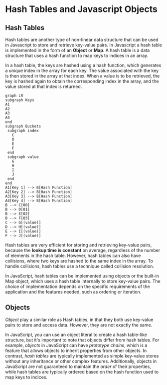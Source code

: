# Hash Tables and Javascript Objects 

## Hash Tables

 Hash tables are another type of non-linear data structure that can be used in Javascript to store and retrieve key-value pairs. 
 In Javascript a hash table is implemented in the form of an **Object** or **Map**.
 A hash table is a data structure that uses a hash function to map keys to indices in an array.

 In a hash table, the keys are hashed using a hash function, which generates a unique index in the array for each key. 
 The value associated with the key is then stored in the array at that index. 
 When a value is to be retrieved, the key is hashed again to obtain the corresponding index in the array, and the value stored at that index is returned.
 
 ```mermaid
graph LR
subgraph Keys
A1
A2
A3
A4
end
subgraph Buckets
  subgraph index
    C 
    D 
    E 
    F
  end
  subgraph value
    G
    H
    I
    J
  end
end
A1[Key 1] --> B[Hash Function]
A2[Key 2] --> B[Hash Function]
A3[Key 3] --> B[Hash Function]
A4[Key 4] --> B[Hash Function]
B --> C[00]
B --> D[01]
B --> E[02]
B --> F[03]
C --> G[(value)]
D --> H[(value)]
E --> I[(value)]
F --> J[(value)]

```

 Hash tables are very efficient for storing and retrieving key-value pairs, because the **lookup time is constant** on average, 
 regardless of the number of elements in the hash table. However, hash tables can also have collisions, where two keys are hashed to the same index in the array. 
 To handle collisions, hash tables use a technique called collision resolution.

 In JavaScript, hash tables can be implemented using objects or the built-in Map object, which uses a hash table internally to store key-value pairs. 
 The choice of implementation depends on the specific requirements of the application and the features needed, such as ordering or iteration.

## Objects

 *Object* play a similar role as Hash tables, in that they both use key-value pairs to store and access data. 
 However, they are not exactly the same. 

 In JavaScript, you can use an object literal to create a hash table-like structure, but it's important to note that objects differ from hash tables. 
 For example, *objects* in JavaScript can have *prototype chains*, which is a feature that allows objects to inherit properties from other objects. 
 In contrast, *hash tables* are typically implemented as simple key-value stores without any inheritance or other complex features. 
 Additionally, objects in JavaScript are not guaranteed to maintain the *order* of their properties,
 while hash tables are typically ordered based on the hash function used to map keys to indices.
 
